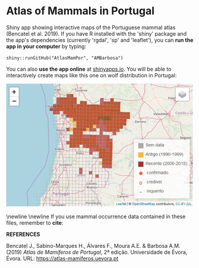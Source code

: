 # Atlas of Mammals in Portugal

Shiny app showing interactive maps of the Portuguese mammal atlas (Bencatel et al. 2019). If you have R installed with the 'shiny' package and the app's dependencies (currently 'rgdal', 'sp' and 'leaflet'), you can **run the app in your computer** by typing:

```{r, eval=FALSE}
shiny::runGitHub("AtlasMamPor", "AMBarbosa")
```

You can also **use the app online** at [shinyapps.io](https://ambiogeo.shinyapps.io/atlasmampor/). You will be able to interactively create maps like this one on wolf distribution in Portugal:

![](imagens/example.jpg)

\newline \newline
If you use mammal occurrence data contained in these files, remember to **cite**:

**REFERENCES**

Bencatel J., Sabino-Marques H., Álvares F., Moura A.E. & Barbosa A.M. (2019) *Atlas de Mamíferos de Portugal*, 2ª edição. Universidade de Évora, Évora. URL: https://atlas-mamiferos.uevora.pt
